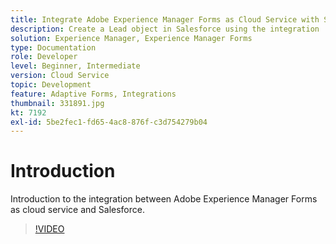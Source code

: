```yaml
---
title: Integrate Adobe Experience Manager Forms as Cloud Service with Salesforce
description: Create a Lead object in Salesforce using the integration
solution: Experience Manager, Experience Manager Forms
type: Documentation
role: Developer
level: Beginner, Intermediate
version: Cloud Service
topic: Development
feature: Adaptive Forms, Integrations
thumbnail: 331891.jpg
kt: 7192
exl-id: 5be2fec1-fd65-4ac8-876f-c3d754279b04
---
```

# Introduction

Introduction to the integration between Adobe Experience Manager Forms as cloud service and Salesforce.

>[!VIDEO](https://video.tv.adobe.com/v/331891?quality=12&learn=on)
